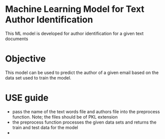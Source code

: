 # Machine Learning Model for Text Author Identification
This ML model is developed for author identification for a given text documents

# Objective
This model can be used to predict the author of a given email based on the data set used to train the model.

# USE guide
- pass the name of the text words file and authors file into the preprocess function. Note; the files should be of PKL extension 
- the preprocess function processes the given data sets and returns the train and test data for the model
-
